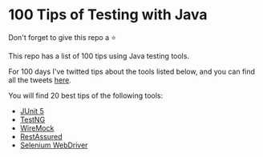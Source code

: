 # 100 Tips of Testing with Java

Don't forget to give this repo a ⭐

This repo has a list of 100 tips using Java testing tools. 

For 100 days I've twitted tips about the tools listed below, and you can find all the tweets [here](https://twitter.com/search?q=(%23100DaysOfCode%20OR%20%23Java%20OR%20%23Testing)%20(from%3Aeliasnogueira)&src=typed_query).

You will find 20 best tips of the following tools:

* [JUnit 5](http://junit.org/)
* [TestNG](http://testng.org/)
* [WireMock](http://wiremock.org/)
* [RestAssured](http://rest-assured.io/)
* [Selenium WebDriver](http://selenium.dev/)
